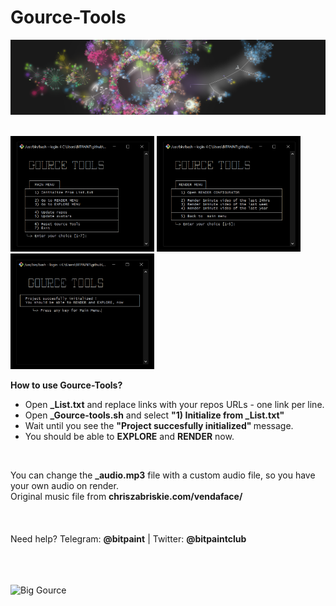 # Gource-Tools


 <img src="https://raw.githubusercontent.com/bitpaint/bitcoin-gources/main/gource/art/screenshoot.jpg" alt="Combined" width="690px"> <br> <br>

<img src="https://raw.githubusercontent.com/bitpaint/Gource-Tools/main/src/img/mainmenu.jpg" alt="Main menu" width="230px">   <img src="https://raw.githubusercontent.com/bitpaint/Gource-Tools/main/src/img/rendermenu.jpg" alt="Render menu" width="230px">   <img src="https://raw.githubusercontent.com/bitpaint/Gource-Tools/main/src/img/initmenu.jpg" alt="Initialize menu" width="230px">


<b>How to use Gource-Tools?</b>

- Open <b>_List.txt</b> and replace links with your repos URLs - one link per line.<br>
- Open <b>_Gource-tools.sh</b> and select <b>"1) Initialize from _List.txt"</b> <br>
- Wait until you see the <b>"Project succesfully initialized" </b>message.<br>
- You should be able to <b>EXPLORE</b> and <b>RENDER</b> now.<br>
<br>

You can change the <b>_audio.mp3</b> file with a custom audio file, so you have your own audio on render.<br>
Original music file from <b>chriszabriskie.com/vendaface/</b>
<br>
<br> <br>
<br>
Need help? Telegram: <b>@bitpaint</b> | Twitter: <b>@bitpaintclub<br></b>
<br>
<br>
<br>

 <img src="https://raw.githubusercontent.com/bitpaint/bitcoin-gources/main/gource/art/4k/2.png" alt="Big Gource" width="690px"> <br> <br>
